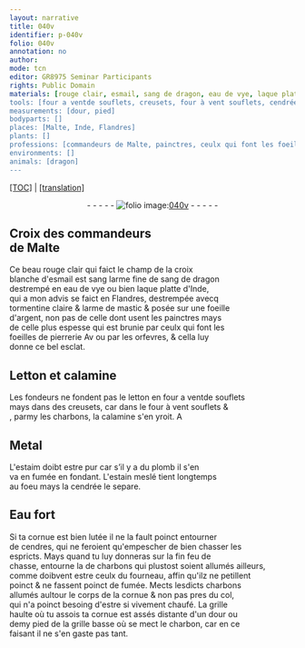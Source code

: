 ```yaml
---
layout: narrative
title: 040v
identifier: p-040v
folio: 040v
annotation: no
author:
mode: tcn
editor: GR8975 Seminar Participants
rights: Public Domain
materials: [rouge clair, esmail, sang de dragon, eau de vye, laque platte d'Inde, tormentine claire, larme de mastic, argent, Letton, calamine, letton, charbons, Metal, estaim doibt estre pur, plomb, estain, cendrée, Eau fort, lutée, cendres, charbon]
tools: [four a ventde souflets, creusets, four à vent souflets, cendrée, fourneau]
measurements: [dour, pied]
bodyparts: []
places: [Malte, Inde, Flandres]
plants: []
professions: [commandeurs de Malte, painctres, ceulx qui font les foeilles de pierrerie, orfevres, fondeurs]
environments: []
animals: [dragon]
---
```


 <p><a href="{{ site.baseurl }}/normalized/">[TOC]</a> | <a href="{{ site.baseurl }}/texts/p-040v_tl/" target="_blank">[translation]</a></p><div class="folio" align="center">- - - - - <a href="http://gallica.bnf.fr/ark:/12148/btv1b10500001g/f86.image" target="_blank"><img src="https://cu-mkp.github.io/2017-workshop-edition/assets/photo-icon.png" alt="folio image: " style="display:inline-block; margin-bottom:-3px;"/>040v</a> - - - - - </div>  
  

## Croix des <span class="pro">commandeurs<br/> de <span class="pl">Malte</span></span>

 
Ce beau <span class="m">rouge clair</span> qui faict le champ de la croix<br/> blanche d'<span class="m">esmail</span> est <span class="del">sang</span> larme fine de <span class="m">sang de <span class="al">dragon</span></span><br/> destrempé en <span class="m">eau de vye</span> ou bien <span class="m">laque platte d'<span class="pl">Inde</span></span>,<br/> qui a mon advis se faict en <span class="pl">Flandres</span>, destrempée avecq<br/> <span class="m">tormentine claire</span> & <span class="m">larme de mastic</span> & posée sur une foeille<br/> d'<span class="m">argent</span>, non pas de celle dont usent les <span class="pro">painctres</span> mays<br/> de celle plus espesse qui est brunie par <span class="pro">ceulx qui font les<br/> foeilles de pierrerie</span> <span class="del">Av</span> ou par les <span class="pro">orfevres</span>, & cella luy<br/> donne ce bel esclat.

 
  

## <span class="m">Letton</span> et <span class="m">calamine</span>

 
Les <span class="pro">fondeurs</span> ne fondent pas le <span class="m">letton</span> en <span class="tl">four <span class="del">a vent</span><span class="add">de souflets</span></span><br/> mays dans des <span class="tl">creusets</span>, car dans le <span class="tl">four à vent <span class="add">souflets</span></span> &<br/>, parmy les <span class="m">charbons</span>, la <span class="m">calamine</span> s'en yroit. <span class="del">A</span> 
 
 
  

## <span class="m">Metal</span>

 
L'<span class="m">estaim doibt estre pur</span> car s’il y a du <span class="m">plomb</span> il s'en<br/> va en fumée en fondant. L'<span class="m">estain</span> meslé tient longtemps<br/> au foeu mays la <span class="tl"><span class="m">cendrée</span></span> le separe.
 
 
  

## <span class="m">Eau fort</span>

 
Si ta cornue est bien <span class="m">lutée</span> il ne la fault poinct entourner<br/> de <span class="m">cendres</span>, qui ne feroient qu'empescher de bien chasser les<br/> espricts. Mays quand tu luy donneras sur la fin feu de<br/> chasse, entourne la de <span class="m">charbons</span> qui plustost soient allumés ailleurs,<br/> co<span class="x">mm</span>e doibvent estre ceulx du <span class="tl">fourneau</span>, affin qu'ilz ne petillent<br/> poinct & ne fassent poinct de fumée. Mects lesdicts <span class="m">charbons</span><br/> allumés aultour le corps de la cornue & non pas pres du col,<br/> qui n'a poinct besoing d'estre si vivement chaufé. La grille<br/> haulte où tu assois ta cornue est assés distante d'un <span class="ms">dour</span> ou<br/> demy <span class="ms">pied</span> de la grille basse où se mect le <span class="m">charbon</span>, car en ce<br/> faisant il ne s'en gaste pas tant.
 
 